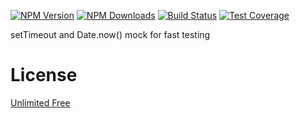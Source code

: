 [![NPM Version][npm-image]][npm-url]
[![NPM Downloads][downloads-image]][downloads-url]
[![Build Status][github-image]][github-url]
[![Test Coverage][coveralls-image]][coveralls-url]

setTimeout and Date.now() mock for fast testing

# License

[Unlimited Free](LICENSE)

[npm-image]: https://img.shields.io/npm/v/@flemist/time-limits.svg
[npm-url]: https://npmjs.org/package/@flemist/time-limits
[downloads-image]: https://img.shields.io/npm/dm/@flemist/time-limits.svg
[downloads-url]: https://npmjs.org/package/@flemist/time-limits
[github-image]: https://github.com/NikolayMakhonin/time-limits/actions/workflows/test.yml/badge.svg
[github-url]: https://github.com/NikolayMakhonin/time-limits/actions
[coveralls-image]: https://coveralls.io/repos/github/NikolayMakhonin/time-limits/badge.svg
[coveralls-url]: https://coveralls.io/github/NikolayMakhonin/time-limits
